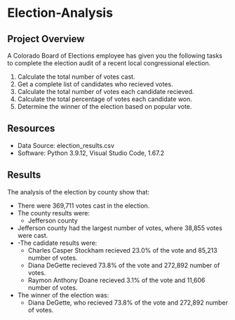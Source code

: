 # Election-Analysis

## Project Overview
A Colorado Board of Elections employee has given you the following tasks to complete the election audit of a recent local congressional election. 

1. Calculate the total number of votes cast.
2. Get a complete list of candidates who recieved votes.
3. Calculate the total number of votes each candidate recieved.
4. Calculate the total percentage of votes each candidate won. 
5. Determine the winner of the election based on popular vote.

## Resources
- Data Source: election_results.csv
- Software: Python 3.9.12, Visual Studio Code, 1.67.2

## Results
The analysis of the election by county show that: 
- There were 369,711 votes cast in the election.
- The county results were: 
  - Jefferson county 
- Jefferson county had the largest number of votes, where 38,855 votes were cast.
- -The cadidate results were: 
  - Charles Casper Stockham recieved 23.0% of the vote and 85,213 number of votes.
  - Diana DeGette recieved 73.8% of the vote and 272,892 number of votes.
  - Raymon Anthony Doane recieved 3.1% of the vote and 11,606 number of votes.
- The winner of the election was: 
  - Diana DeGette, who recieved 73.8% of the vote and 272,892 number of votes. 



